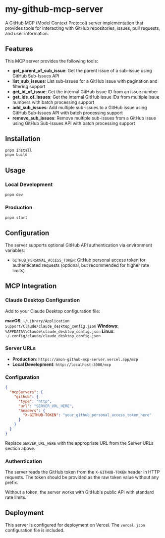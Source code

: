 # my-github-mcp-server

A GitHub MCP (Model Context Protocol) server implementation that provides tools for interacting with GitHub repositories, issues, pull requests, and user information.

## Features

This MCP server provides the following tools:

- **get_parent_of_sub_issue**: Get the parent issue of a sub-issue using GitHub Sub-Issues API
- **list_sub_issues**: List sub-issues for a GitHub issue with pagination and filtering support
- **get_id_of_issue**: Get the internal GitHub issue ID from an issue number
- **get_ids_of_issues**: Get the internal GitHub issue IDs from multiple issue numbers with batch processing support
- **add_sub_issues**: Add multiple sub-issues to a GitHub issue using GitHub Sub-Issues API with batch processing support
- **remove_sub_issues**: Remove multiple sub-issues from a GitHub issue using GitHub Sub-Issues API with batch processing support

## Installation

```bash
pnpm install
pnpm build
```

## Usage

### Local Development

```bash
pnpm dev
```

### Production

```bash
pnpm start
```

## Configuration

The server supports optional GitHub API authentication via environment variables:

- `GITHUB_PERSONAL_ACCESS_TOKEN`: GitHub personal access token for authenticated requests (optional, but recommended for higher rate limits)

## MCP Integration

### Claude Desktop Configuration

Add to your Claude Desktop configuration file:

**macOS**: `~/Library/Application Support/Claude/claude_desktop_config.json`
**Windows**: `%APPDATA%\Claude\claude_desktop_config.json`
**Linux**: `~/.config/claude/claude_desktop_config.json`

### Server URLs

- **Production**: `https://amon-github-mcp-server.vercel.app/mcp`
- **Local Development**: `http://localhost:3000/mcp`

### Configuration

```json
{
  "mcpServers": {
    "github": {
      "type": "http",
      "url": "SERVER_URL_HERE",
      "headers": {
        "X-GITHUB-TOKEN": "your_github_personal_access_token_here"
      }
    }
  }
}
```

Replace `SERVER_URL_HERE` with the appropriate URL from the Server URLs section above.

### Authentication

The server reads the GitHub token from the `X-GITHUB-TOKEN` header in HTTP requests. The token should be provided as the raw token value without any prefix.

Without a token, the server works with GitHub's public API with standard rate limits.

## Deployment

This server is configured for deployment on Vercel. The `vercel.json` configuration file is included.
